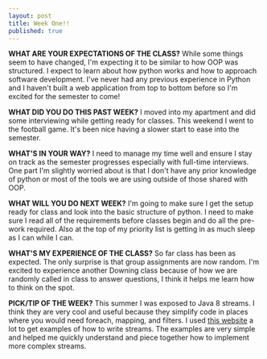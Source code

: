 ```yaml
---
layout: post
title: Week One!!
published: true
---
```

**WHAT ARE YOUR EXPECTATIONS OF THE CLASS?** While some things seem to have changed, I'm expecting it to be similar to how OOP was structured. I expect to learn about how python works and how to approach software development. I've never had any previous experience in Python and I haven't built a web application from top to bottom before so I'm excited for the semester to come!

**WHAT DID YOU DO THIS PAST WEEK?** I moved into my apartment and did some interviewing while getting ready for classes. This weekend I went to the football game. It's been nice having a slower start to ease into the semester.

**WHAT'S IN YOUR WAY?** I need to manage my time well and ensure I stay on track as the semester progresses especially with full-time interviews. One part I'm slightly worried about is that I don't have any prior knowledge of python or most of the tools we are using outside of those shared with OOP.

**WHAT WILL YOU DO NEXT WEEK?** I'm going to make sure I get the setup ready for class and look into the basic structure of python. I need to make sure I read all of the requirements before classes begin and do all the pre-work required. Also at the top of my priority list is getting in as much sleep as I can while I can.

**WHAT'S MY EXPERIENCE OF THE CLASS?** So far class has been as expected. The only surprise is that group assignments are now random. I'm excited to experience another Downing class because of how we are randomly called in class to answer questions, I think it helps me learn how to think on the spot.

**PICK/TIP OF THE WEEK?** This summer I was exposed to Java 8 streams. I think they are very cool and useful because they simplify code in places where you would need foreach, mapping, and filters. I used [this website](https://www.mkyong.com/java8/java-8-streams-filter-examples/) a lot to get examples of how to write streams. The examples are very simple and helped me quickly understand and piece together how to implement more complex streams.
